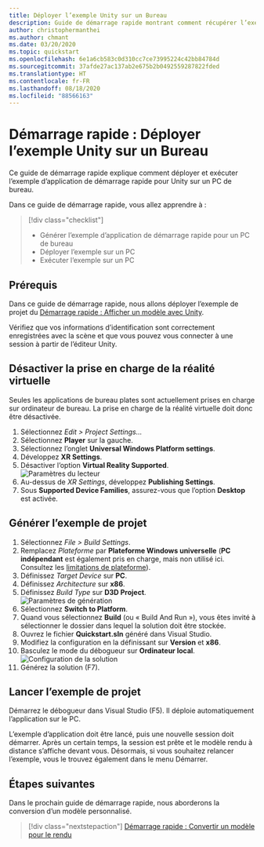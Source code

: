 ```yaml
---
title: Déployer l’exemple Unity sur un Bureau
description: Guide de démarrage rapide montrant comment récupérer l’exemple Unity sur un PC de bureau
author: christophermanthei
ms.author: chmant
ms.date: 03/20/2020
ms.topic: quickstart
ms.openlocfilehash: 6e1a6cb583c0d310cc7ce73995224c42bb84784d
ms.sourcegitcommit: 37afde27ac137ab2e675b2b0492559287822fded
ms.translationtype: HT
ms.contentlocale: fr-FR
ms.lasthandoff: 08/18/2020
ms.locfileid: "88566163"
---
```

# <a name="quickstart-deploy-unity-sample-to-desktop"></a>Démarrage rapide : Déployer l’exemple Unity sur un Bureau

Ce guide de démarrage rapide explique comment déployer et exécuter l’exemple d’application de démarrage rapide pour Unity sur un PC de bureau.

Dans ce guide de démarrage rapide, vous allez apprendre à :

> [!div class="checklist"]
>
>* Générer l’exemple d’application de démarrage rapide pour un PC de bureau
>* Déployer l’exemple sur un PC
>* Exécuter l’exemple sur un PC

## <a name="prerequisites"></a>Prérequis

Dans ce guide de démarrage rapide, nous allons déployer l’exemple de projet du [Démarrage rapide : Afficher un modèle avec Unity](render-model.md).

Vérifiez que vos informations d’identification sont correctement enregistrées avec la scène et que vous pouvez vous connecter à une session à partir de l’éditeur Unity.

## <a name="disable-virtual-reality-support"></a>Désactiver la prise en charge de la réalité virtuelle

Seules les applications de bureau plates sont actuellement prises en charge sur ordinateur de bureau. La prise en charge de la réalité virtuelle doit donc être désactivée.

1. Sélectionnez *Edit > Project Settings...*
1. Sélectionnez **Player** sur la gauche.
1. Sélectionnez l’onglet **Universal Windows Platform settings**.
1. Développez **XR Settings**.
1. Désactiver l’option **Virtual Reality Supported**.\
    ![Paramètres du lecteur](./media/unity-disable-xr.png)
1. Au-dessus de *XR Settings*, développez **Publishing Settings**.
1. Sous **Supported Device Families**, assurez-vous que l’option **Desktop** est activée.

## <a name="build-the-sample-project"></a>Générer l’exemple de projet

1. Sélectionnez *File > Build Settings*.
1. Remplacez *Plateforme* par **Plateforme Windows universelle** (**PC indépendant** est également pris en charge, mais non utilisé ici. Consultez les [limitations de plateforme](../reference/limits.md#platform-limitations)).
1. Définissez *Target Device* sur **PC**.
1. Définissez *Architecture* sur **x86**.
1. Définissez *Build Type* sur **D3D Project**.\
  ![Paramètres de génération](./media/unity-build-settings-pc.png)
1. Sélectionnez **Switch to Platform**.
1. Quand vous sélectionnez **Build** (ou « Build And Run »), vous êtes invité à sélectionner le dossier dans lequel la solution doit être stockée.
1. Ouvrez le fichier **Quickstart.sln** généré dans Visual Studio.
1. Modifiez la configuration en la définissant sur **Version** et **x86**.
1. Basculez le mode du débogueur sur **Ordinateur local**.\
  ![Configuration de la solution](./media/unity-deploy-config-pc.png)
1. Générez la solution (F7).

## <a name="launch-the-sample-project"></a>Lancer l’exemple de projet

Démarrez le débogueur dans Visual Studio (F5). Il déploie automatiquement l’application sur le PC.

L’exemple d’application doit être lancé, puis une nouvelle session doit démarrer. Après un certain temps, la session est prête et le modèle rendu à distance s’affiche devant vous.
Désormais, si vous souhaitez relancer l’exemple, vous le trouvez également dans le menu Démarrer.

## <a name="next-steps"></a>Étapes suivantes

Dans le prochain guide de démarrage rapide, nous aborderons la conversion d’un modèle personnalisé.

> [!div class="nextstepaction"]
> [Démarrage rapide : Convertir un modèle pour le rendu](convert-model.md)
